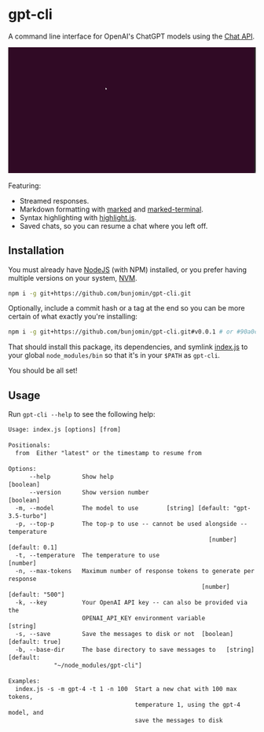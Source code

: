 # gpt-cli

A command line interface for OpenAI's ChatGPT models using the [Chat API](https://platform.openai.com/docs/api-reference/chat).

![preview](./preview.gif)

Featuring:
- Streamed responses.
- Markdown formatting with [marked](https://www.npmjs.com/package/marked) and [marked-terminal](https://www.npmjs.com/package/marked-terminal).
- Syntax highlighting with [highlight.js](https://www.npmjs.com/package/highlight.js).
- Saved chats, so you can resume a chat where you left off.

## Installation

You must already have [NodeJS](https://nodejs.org/en/download) (with NPM) installed, or you prefer having multiple versions on your system, [NVM](https://github.com/nvm-sh/nvm).

```sh
npm i -g git+https://github.com/bunjomin/gpt-cli.git
```

Optionally, include a commit hash or a tag at the end so you can be more certain of what exactly you're installing:

```sh
npm i -g git+https://github.com/bunjomin/gpt-cli.git#v0.0.1 # or #90a0c04c6edfa342a27794b5cb1c51fda281e775
```

That should install this package, its dependencies, and symlink [index.js](./index.js) to your global `node_modules/bin` so that it's in your `$PATH` as `gpt-cli`.

You should be all set!

## Usage

Run `gpt-cli --help` to see the following help:

```plaintext
Usage: index.js [options] [from]

Positionals:
  from  Either "latest" or the timestamp to resume from

Options:
      --help         Show help                                         [boolean]
      --version      Show version number                               [boolean]
  -m, --model        The model to use        [string] [default: "gpt-3.5-turbo"]
  -p, --top-p        The top-p to use -- cannot be used alongside --temperature
                                                         [number] [default: 0.1]
  -t, --temperature  The temperature to use                             [number]
  -n, --max-tokens   Maximum number of response tokens to generate per response
                                                       [number] [default: "500"]
  -k, --key          Your OpenAI API key -- can also be provided via the
                     OPENAI_API_KEY environment variable                [string]
  -s, --save         Save the messages to disk or not  [boolean] [default: true]
  -b, --base-dir     The base directory to save messages to   [string] [default:
             "~/node_modules/gpt-cli"]

Examples:
  index.js -s -m gpt-4 -t 1 -n 100  Start a new chat with 100 max tokens,
                                    temperature 1, using the gpt-4 model, and
                                    save the messages to disk
```
